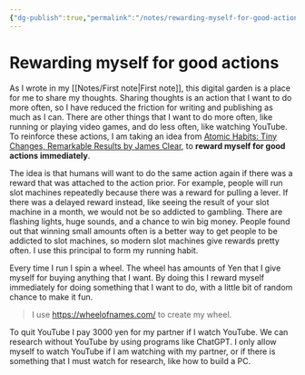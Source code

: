 ```yaml
---
{"dg-publish":true,"permalink":"/notes/rewarding-myself-for-good-actions/","created":"2023-12-27T08:18:00.732+09:00","updated":"2023-12-27T08:37:09.579+09:00"}
---
```


# Rewarding myself for good actions

As I wrote in my [[Notes/First note\|First note]], this digital garden is a place for me to share my thoughts. Sharing thoughts is an action that I want to do more often, so I have reduced the friction for writing and publishing as much as I can. There are other things that I want to do more often, like running or playing video games, and do less often, like watching YouTube. To reinforce these actions, I am taking an idea from [Atomic Habits: Tiny Changes, Remarkable Results by James Clear](https://jamesclear.com/atomic-habits), to **reward myself for good actions immediately**.

The idea is that humans will want to do the same action again if there was a reward that was attached to the action prior. For example, people will run slot machines repeatedly because there was a reward for pulling a lever. If there was a delayed reward instead, like seeing the result of your slot machine in a month, we would not be so addicted to gambling. There are flashing lights, huge sounds, and a chance to win big money. People found out that winning small amounts often is a better way to get people to be addicted to slot machines, so modern slot machines give rewards pretty often. I use this principal to form my running habit.

Every time I run I spin a wheel. The wheel has amounts of Yen that I give myself for buying anything that I want. By doing this I reward myself immediately for doing something that I want to do, with a little bit of random chance to make it fun.

> I use <https://wheelofnames.com/> to create my wheel.

To quit YouTube I pay 3000 yen for my partner if I watch YouTube. We can research without YouTube by using programs like ChatGPT. I only allow myself to watch YouTube if I am watching with my partner, or if there is something that I must watch for research, like how to build a PC.
